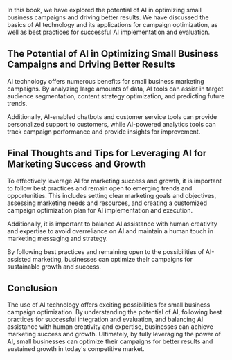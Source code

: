 
In this book, we have explored the potential of AI in optimizing small business campaigns and driving better results. We have discussed the basics of AI technology and its applications for campaign optimization, as well as best practices for successful AI implementation and evaluation.

The Potential of AI in Optimizing Small Business Campaigns and Driving Better Results
-------------------------------------------------------------------------------------

AI technology offers numerous benefits for small business marketing campaigns. By analyzing large amounts of data, AI tools can assist in target audience segmentation, content strategy optimization, and predicting future trends.

Additionally, AI-enabled chatbots and customer service tools can provide personalized support to customers, while AI-powered analytics tools can track campaign performance and provide insights for improvement.

Final Thoughts and Tips for Leveraging AI for Marketing Success and Growth
--------------------------------------------------------------------------

To effectively leverage AI for marketing success and growth, it is important to follow best practices and remain open to emerging trends and opportunities. This includes setting clear marketing goals and objectives, assessing marketing needs and resources, and creating a customized campaign optimization plan for AI implementation and execution.

Additionally, it is important to balance AI assistance with human creativity and expertise to avoid overreliance on AI and maintain a human touch in marketing messaging and strategy.

By following best practices and remaining open to the possibilities of AI-assisted marketing, businesses can optimize their campaigns for sustainable growth and success.

Conclusion
----------

The use of AI technology offers exciting possibilities for small business campaign optimization. By understanding the potential of AI, following best practices for successful integration and evaluation, and balancing AI assistance with human creativity and expertise, businesses can achieve marketing success and growth. Ultimately, by fully leveraging the power of AI, small businesses can optimize their campaigns for better results and sustained growth in today's competitive market.